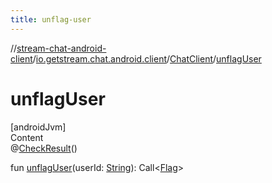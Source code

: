 ```yaml
---
title: unflag-user
---
```

//[stream-chat-android-client](../../../index.md)/[io.getstream.chat.android.client](../index.md)/[ChatClient](index.md)/[unflagUser](unflagUser.md)



# unflagUser  
[androidJvm]  
Content  
@[CheckResult](https://developer.android.com/reference/kotlin/androidx/annotation/CheckResult.html)()  
  
fun [unflagUser](unflagUser.md)(userId: [String](https://kotlinlang.org/api/latest/jvm/stdlib/kotlin/-string/index.html)): Call&lt;[Flag](../../io.getstream.chat.android.client.models/Flag/index.md)&gt;  




